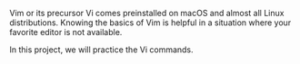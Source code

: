 Vim or its precursor Vi comes preinstalled on macOS and almost all Linux distributions. 
Knowing the basics of Vim is helpful in a situation where your favorite editor is not available.

In this project, we will practice the Vi commands.
